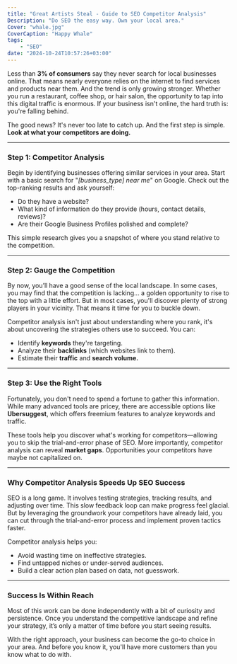 ```yaml
---
title: "Great Artists Steal - Guide to SEO Competitor Analysis"
Description: "Do SEO the easy way. Own your local area."
Cover: "whale.jpg"
CoverCaption: "Happy Whale"
tags:
    - "SEO"
date: "2024-10-24T10:57:26+03:00"
--- 
```

Less than **3% of consumers** say they never search for local businesses online. That means nearly everyone relies on the internet to find services and products near them. And the trend is only growing stronger. Whether you run a restaurant, coffee shop, or hair salon, the opportunity to tap into this digital traffic is enormous. If your business isn't online, the hard truth is: you're falling behind.  

The good news? It's never too late to catch up. And the first step is simple. **Look at what your competitors are doing.**  

---

### **Step 1: Competitor Analysis**  

Begin by identifying businesses offering similar services in your area. Start with a basic search for "*[business_type] near me*" on Google. Check out the top-ranking results and ask yourself:  
- Do they have a website?  
- What kind of information do they provide (hours, contact details, reviews)?  
- Are their Google Business Profiles polished and complete?  

This simple research gives you a snapshot of where you stand relative to the competition.  

---

### **Step 2: Gauge the Competition**  

By now, you’ll have a good sense of the local landscape. In some cases, you may find that the competition is lacking... a golden opportunity to rise to the top with a little effort. But in most cases, you'll discover plenty of strong players in your vicinity. That means it time for you to buckle down.  

Competitor analysis isn't just about understanding where you rank, it's about uncovering the strategies others use to succeed. You can:  
- Identify **keywords** they're targeting.  
- Analyze their **backlinks** (which websites link to them).  
- Estimate their **traffic** and **search volume.**  

---

### **Step 3: Use the Right Tools**  

Fortunately, you don't need to spend a fortune to gather this information. While many advanced tools are pricey, there are accessible options like **Ubersuggest**, which offers freemium features to analyze keywords and traffic.  

These tools help you discover what's working for competitors—allowing you to skip the trial-and-error phase of SEO. More importantly, competitor analysis can reveal **market gaps**. Opportunities your competitors have maybe not capitalized on.  

---

### **Why Competitor Analysis Speeds Up SEO Success**  

SEO is a long game. It involves testing strategies, tracking results, and adjusting over time. This slow feedback loop can make progress feel glacial. But by leveraging the groundwork your competitors have already laid, you can cut through the trial-and-error process and implement proven tactics faster.  

Competitor analysis helps you:  
- Avoid wasting time on ineffective strategies.  
- Find untapped niches or under-served audiences.  
- Build a clear action plan based on data, not guesswork.  

---

### **Success Is Within Reach**  

Most of this work can be done independently with a bit of curiosity and persistence. Once you understand the competitive landscape and refine your strategy, it’s only a matter of time before you start seeing results.  

With the right approach, your business can become the go-to choice in your area. And before you know it, you'll have more customers than you know what to do with.